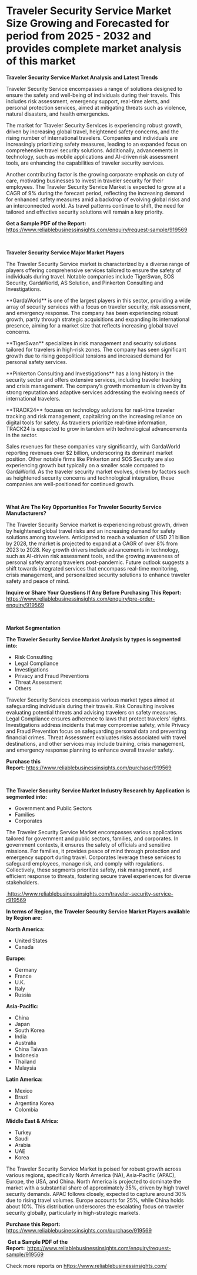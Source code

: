 <p><h1>Traveler Security Service Market Size Growing and Forecasted for period from 2025 - 2032 and provides complete market analysis of this market</h1></p><p><strong>Traveler Security Service Market Analysis and Latest Trends</strong></p>
<p><p>Traveler Security Service encompasses a range of solutions designed to ensure the safety and well-being of individuals during their travels. This includes risk assessment, emergency support, real-time alerts, and personal protection services, aimed at mitigating threats such as violence, natural disasters, and health emergencies.</p><p>The market for Traveler Security Services is experiencing robust growth, driven by increasing global travel, heightened safety concerns, and the rising number of international travelers. Companies and individuals are increasingly prioritizing safety measures, leading to an expanded focus on comprehensive travel security solutions. Additionally, advancements in technology, such as mobile applications and AI-driven risk assessment tools, are enhancing the capabilities of traveler security services.</p><p>Another contributing factor is the growing corporate emphasis on duty of care, motivating businesses to invest in traveler security for their employees. The Traveler Security Service Market is expected to grow at a CAGR of 9% during the forecast period, reflecting the increasing demand for enhanced safety measures amid a backdrop of evolving global risks and an interconnected world. As travel patterns continue to shift, the need for tailored and effective security solutions will remain a key priority.</p></p>
<p><strong>Get a Sample PDF of the Report:&nbsp;</strong> <a href="https://www.reliablebusinessinsights.com/enquiry/request-sample/919569?utm_campaign=3051&utm_medium=2&utm_source=Github&utm_content=ia&utm_term=07032025&utm_id=traveler-security-service">https://www.reliablebusinessinsights.com/enquiry/request-sample/919569</a></p>
<p>&nbsp;</p>
<p><strong>Traveler Security Service Major Market Players</strong></p>
<p><p>The Traveler Security Service market is characterized by a diverse range of players offering comprehensive services tailored to ensure the safety of individuals during travel. Notable companies include TigerSwan, SOS Security, GardaWorld, AS Solution, and Pinkerton Consulting and Investigations.</p><p>**GardaWorld** is one of the largest players in this sector, providing a wide array of security services with a focus on traveler security, risk assessment, and emergency response. The company has been experiencing robust growth, partly through strategic acquisitions and expanding its international presence, aiming for a market size that reflects increasing global travel concerns.</p><p>**TigerSwan** specializes in risk management and security solutions tailored for travelers in high-risk zones. The company has seen significant growth due to rising geopolitical tensions and increased demand for personal safety services.</p><p>**Pinkerton Consulting and Investigations** has a long history in the security sector and offers extensive services, including traveler tracking and crisis management. The company’s growth momentum is driven by its strong reputation and adaptive services addressing the evolving needs of international travelers.</p><p>**TRACK24** focuses on technology solutions for real-time traveler tracking and risk management, capitalizing on the increasing reliance on digital tools for safety. As travelers prioritize real-time information, TRACK24 is expected to grow in tandem with technological advancements in the sector.</p><p>Sales revenues for these companies vary significantly, with GardaWorld reporting revenues over $2 billion, underscoring its dominant market position. Other notable firms like Pinkerton and SOS Security are also experiencing growth but typically on a smaller scale compared to GardaWorld. As the traveler security market evolves, driven by factors such as heightened security concerns and technological integration, these companies are well-positioned for continued growth.</p></p>
<p>&nbsp;</p>
<p><strong>What Are The Key Opportunities For Traveler Security Service Manufacturers?</strong></p>
<p><p>The Traveler Security Service market is experiencing robust growth, driven by heightened global travel risks and an increasing demand for safety solutions among travelers. Anticipated to reach a valuation of USD 21 billion by 2028, the market is projected to expand at a CAGR of over 8% from 2023 to 2028. Key growth drivers include advancements in technology, such as AI-driven risk assessment tools, and the growing awareness of personal safety among travelers post-pandemic. Future outlook suggests a shift towards integrated services that encompass real-time monitoring, crisis management, and personalized security solutions to enhance traveler safety and peace of mind.</p></p>
<p><strong>Inquire or Share Your Questions If Any Before Purchasing This Report:</strong> <a href="https://www.reliablebusinessinsights.com/enquiry/pre-order-enquiry/919569?utm_campaign=3051&utm_medium=2&utm_source=Github&utm_content=ia&utm_term=07032025&utm_id=traveler-security-service">https://www.reliablebusinessinsights.com/enquiry/pre-order-enquiry/919569</a></p>
<p>&nbsp;</p>
<p><strong>Market Segmentation</strong></p>
<p><strong>The Traveler Security Service Market Analysis by types is segmented into:</strong></p>
<p><ul><li>Risk Consulting</li><li>Legal Compliance</li><li>Investigations</li><li>Privacy and Fraud Preventions</li><li>Threat Assessment</li><li>Others</li></ul></p>
<p><p>Traveler Security Services encompass various market types aimed at safeguarding individuals during their travels. Risk Consulting involves evaluating potential threats and advising travelers on safety measures. Legal Compliance ensures adherence to laws that protect travelers’ rights. Investigations address incidents that may compromise safety, while Privacy and Fraud Prevention focus on safeguarding personal data and preventing financial crimes. Threat Assessment evaluates risks associated with travel destinations, and other services may include training, crisis management, and emergency response planning to enhance overall traveler safety.</p></p>
<p><strong>Purchase this Report:&nbsp;</strong><a href="https://www.reliablebusinessinsights.com/purchase/919569?utm_campaign=3051&utm_medium=2&utm_source=Github&utm_content=ia&utm_term=07032025&utm_id=traveler-security-service">https://www.reliablebusinessinsights.com/purchase/919569</a></p>
<p>&nbsp;</p>
<p><strong>The Traveler Security Service Market Industry Research by Application is segmented into:</strong></p>
<p><ul><li>Government and Public Sectors</li><li>Families</li><li>Corporates</li></ul></p>
<p><p>The Traveler Security Service Market encompasses various applications tailored for government and public sectors, families, and corporates. In government contexts, it ensures the safety of officials and sensitive missions. For families, it provides peace of mind through protection and emergency support during travel. Corporates leverage these services to safeguard employees, manage risk, and comply with regulations. Collectively, these segments prioritize safety, risk management, and efficient response to threats, fostering secure travel experiences for diverse stakeholders.</p></p>
<p><a href="https://www.reliablebusinessinsights.com/traveler-security-service-r919569?utm_campaign=3051&utm_medium=2&utm_source=Github&utm_content=ia&utm_term=07032025&utm_id=traveler-security-service">&nbsp;https://www.reliablebusinessinsights.com/traveler-security-service-r919569</a></p>
<p><strong>In terms of Region, the Traveler Security Service Market Players available by Region are:</strong></p>
<p>
    <p> <strong> North America: </strong>
        <ul>
            <li>United States</li>
            <li>Canada</li>
        </ul>
        </p> 
    <p> <strong> Europe: </strong>
        <ul>
            <li>Germany</li>
            <li>France</li>
            <li>U.K.</li>
            <li>Italy</li>
            <li>Russia</li>
        </ul>
        </p> 
    <p> <strong> Asia-Pacific: </strong>
        <ul>
            <li>China</li>
            <li>Japan</li>
            <li>South Korea</li>
            <li>India</li>
            <li>Australia</li>
            <li>China Taiwan</li>
            <li>Indonesia</li>
            <li>Thailand</li>
            <li>Malaysia</li>
        </ul>
        </p> 
    <p> <strong> Latin America: </strong>
        <ul>
            <li>Mexico</li>
            <li>Brazil</li>
            <li>Argentina Korea</li>
            <li>Colombia</li>
        </ul>
        </p> 
    <p> <strong> Middle East & Africa: </strong>
        <ul>
            <li>Turkey</li>
            <li>Saudi</li>
            <li>Arabia</li>
            <li>UAE</li>
            <li>Korea</li>
        </ul>
    </p>
    </p>
<p><p>The Traveler Security Service Market is poised for robust growth across various regions, specifically North America (NA), Asia-Pacific (APAC), Europe, the USA, and China. North America is projected to dominate the market with a substantial share of approximately 35%, driven by high travel security demands. APAC follows closely, expected to capture around 30% due to rising travel volumes. Europe accounts for 25%, while China holds about 10%. This distribution underscores the escalating focus on traveler security globally, particularly in high-strategic markets.</p></p>
<p><strong>Purchase this Report: </strong><a href="https://www.reliablebusinessinsights.com/purchase/919569?utm_campaign=3051&utm_medium=2&utm_source=Github&utm_content=ia&utm_term=07032025&utm_id=traveler-security-service">https://www.reliablebusinessinsights.com/purchase/919569</a></p>
<p>&nbsp;<strong>Get a Sample PDF of the Report:&nbsp;&nbsp;</strong><a href="https://www.reliablebusinessinsights.com/enquiry/request-sample/919569?utm_campaign=3051&utm_medium=2&utm_source=Github&utm_content=ia&utm_term=07032025&utm_id=traveler-security-service">https://www.reliablebusinessinsights.com/enquiry/request-sample/919569</a></p>
<p><strong></strong></p>
<p>Check more reports on <a href="https://www.reliablebusinessinsights.com/?utm_campaign=3051&utm_medium=2&utm_source=Github&utm_content=ia&utm_term=07032025&utm_id=traveler-security-service">https://www.reliablebusinessinsights.com/</a></p>